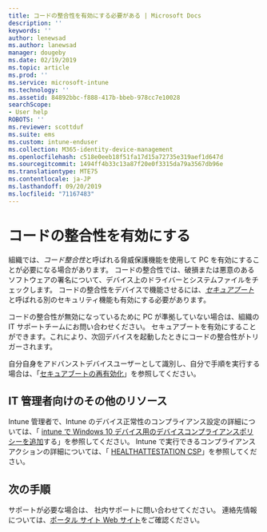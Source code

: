 ```yaml
---
title: コードの整合性を有効にする必要がある | Microsoft Docs
description: ''
keywords: ''
author: lenewsad
ms.author: lanewsad
manager: dougeby
ms.date: 02/19/2019
ms.topic: article
ms.prod: ''
ms.service: microsoft-intune
ms.technology: ''
ms.assetid: 84892bbc-f888-417b-bbeb-978cc7e10028
searchScope:
- User help
ROBOTS: ''
ms.reviewer: scottduf
ms.suite: ems
ms.custom: intune-enduser
ms.collection: M365-identity-device-management
ms.openlocfilehash: c518e0eeb18f51fa17d15a72735e319aef1d647d
ms.sourcegitcommit: 1494ff4b33c13a87f20e0f3315da79a3567db96e
ms.translationtype: MTE75
ms.contentlocale: ja-JP
ms.lasthandoff: 09/20/2019
ms.locfileid: "71167483"
---
```

# <a name="enable-code-integrity"></a>コードの整合性を有効にする

組織では、*コード整合性*と呼ばれる脅威保護機能を使用して PC を有効にすることが必要になる場合があります。 コードの整合性では、破損または悪意のあるソフトウェアの署名について、デバイス上のドライバーとシステムファイルをチェックします。 コードの整合性をデバイスで機能させるには、[*セキュアブート*](https://docs.microsoft.com/windows/security/information-protection/secure-the-windows-10-boot-process#secure-boot)と呼ばれる別のセキュリティ機能も有効にする必要があります。

コードの整合性が無効になっているために PC が準拠していない場合は、組織の IT サポートチームにお問い合わせください。 セキュアブートを有効にすることができます。これにより、次回デバイスを起動したときにコードの整合性がトリガーされます。

自分自身をアドバンストデバイスユーザーとして識別し、自分で手順を実行する場合は、「[セキュアブートの再有効化](https://docs.microsoft.com/windows-hardware/manufacture/desktop/disabling-secure-boot#re-enable-secure-boot)」を参照してください。

## <a name="additional-resources-for-it-administrators"></a>IT 管理者向けのその他のリソース

Intune 管理者で、Intune のデバイス正常性のコンプライアンス設定の詳細については、「 [intune で Windows 10 デバイス用のデバイスコンプライアンスポリシーを追加](https://docs.microsoft.com/intune/compliance-policy-create-windows.md)する」を参照してください。 Intune で実行できるコンプライアンスアクションの詳細については、「 [HEALTHATTESTATION CSP](https://docs.microsoft.com/windows/client-management/mdm/healthattestation-csp#step-8-take-appropriate-policy-action-based-on-evaluation-results)」を参照してください。  

## <a name="next-steps"></a>次の手順

サポートが必要な場合は、 社内サポートに問い合わせてください。 連絡先情報については、[ポータル サイト Web サイト](https://go.microsoft.com/fwlink/?linkid=2010980)をご確認ください。
